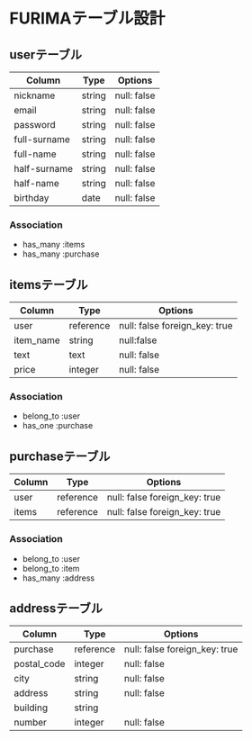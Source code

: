# FURIMAテーブル設計

## userテーブル
|   Column   |  Type  | Options   |
| ---------- | ------ | --------- |
| nickname | string | null: false |
| email | string | null: false |
| password | string | null: false |
| full-surname | string | null: false |
| full-name | string | null: false |
| half-surname | string | null: false |
| half-name | string | null: false |
| birthday | date | null: false |

### Association
- has_many :items
- has_many :purchase

## itemsテーブル
|   Column   |  Type  | Options   |
| ---------- | ------ | --------- |
| user | reference | null: false foreign_key: true |
| item_name | string | null:false |
| text | text | null: false |
| price | integer | null: false |

### Association
- belong_to :user
- has_one :purchase

## purchaseテーブル
|   Column   |    Type   |   Options   |
| ---------- | --------- | ----------- |
|    user    | reference | null: false foreign_key: true|
|    items   | reference | null: false foreign_key: true|

### Association
- belong_to :user
- belong_to :item
- has_many :address

## addressテーブル
|   Column   |  Type  | Options   |
| ---------- | ------ | --------- |
| purchase | reference | null: false foreign_key: true |
| postal_code | integer | null: false |
| city | string | null: false|
| address | string | null: false |
| building | string | |
| number | integer | null: false |
